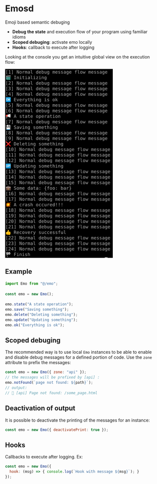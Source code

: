 # Emosd

Emoji based semantic debuging

- **Debug the state** and execution flow of your program using familiar idioms
- **Scoped debuging**: activate emo locally
- **Hooks**: callback to execute after logging

Looking at the console you get an intuitive global view on the execution flow: 

![Screenshot](img/screenshot.png)

## Example

   ```javascript
   import Emo from "@/emo";

   const emo = new Emo();

   emo.state("A state operation");
   emo.save("Saving something");
   emo.delete("Deleting something");
   emo.update("Updating something");
   emo.ok("Everything is ok");
   ```

## Scoped debuging

The recommended way is to use local `Emo` instances to be able to enable and disable debug messages for a defined portion of code. Use the `zone` attribute to prefix the messages:

   ```javascript
   const emo = new Emo({ zone: "api" });
   // the messages will be prefixed by [api] :
   emo.notFound(`page not found: ${path}`);
   // output:
   // 🚫 [api] Page not found: /some_page.html
   ```

## Deactivation of output

It is possible to deactivate the printing of the messages for an instance:

   ```javascript
   const emo = new Emo({ deactivatePrint: true });
   ```

## Hooks

Callbacks to execute after logging. Ex:

   ```javascript
   const emo = new Emo({ 
     hook: (msg) => { console.log(`Hook with message ${msg}`); }
   });
   ```